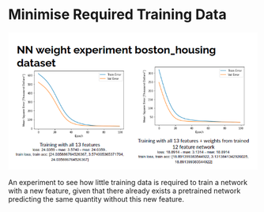 # Minimise Required Training Data

<p align="center">
    <img src="imgs/compare.png">
</p>


An experiment to see how little training data is required to train a network with a new feature, given that there already exists a pretrained network predicting the same quantity without this new feature.
